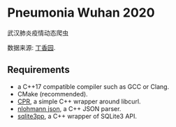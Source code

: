 # Pneumonia Wuhan 2020
武汉肺炎疫情动态爬虫

数据来源: [丁香园](https://3g.dxy.cn/newh5/view/pneumonia).


## Requirements

* a C++17 compatible compiler such as GCC or Clang.
* CMake (recommended).
* [CPR](https://github.com/whoshuu/cpr), a simple C++ wrapper around libcurl.
* [nlohmann json](https://github.com/azadkuh/nlohmann_json_release), a C++ JSON parser.
* [sqlite3pp](https://github.com/iwongu/sqlite3pp), a C++ wrapper of SQLite3 API.

